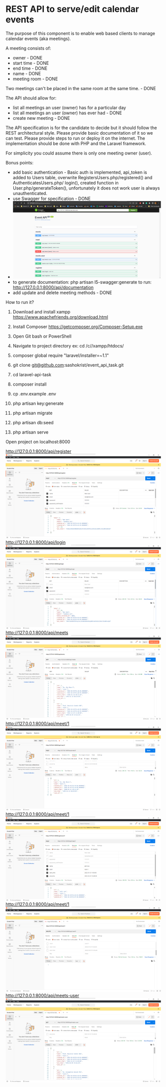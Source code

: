 # REST API to serve/edit calendar events

The purpose of this component is to enable web based clients to manage calendar events (aka meetings).

A meeting consists of:
- owner - DONE
- start time - DONE
- end time - DONE
- name - DONE
- meeting room - DONE

Two meetings can't be placed in the same room at the same time. - DONE

The API should allow for:
- list all meetings an user (owner) has for a particular day
- list all meetings an user (owner) has ever had - DONE
- create new meeting - DONE

The API specification is for the candidate to decide but it should follow the REST architectural style. Please provide basic documentation of it so we can test. Please provide steps to run or deploy it on the internet.
The implementation should be done with PHP and the Laravel framework.

For simplicity you could assume there is only one meeting owner (user).

Bonus points:
- add basic authentication - Basic auth is implemented, api_token is added to Users table, overwrite RegistersUsers.php/registered() and AuthenticatesUsers.php/ login(), created function in User.php/generateToken(), unfortunately it does not work user is always unauthenticated.
- use Swagger for specification - DONE
- ![img_9.png](img_9.png)
- to generate documentation: php artisan l5-swagger:generate to run: http://127.0.0.1:8000/api/documentation
- add update and delete meeting methods - DONE


How to run it?

1. Download and install xampp https://www.apachefriends.org/download.html

2. Install Composer https://getcomposer.org/Composer-Setup.exe

3. Open Git bash or PowerShell

4. Navigate to project directory ex: cd /c//xampp/htdocs/

5. composer global require "laravel/installer=~1.1"

6. git clone git@github.com:sashokrist/event_api_task.git

7. cd laravel-api-task

8. composer install

9. cp .env.example .env

10. php artisan key:generate

11. php artisan migrate

12. php artisan db:seed

13. php artisan serve

Open project on localhost:8000

http://127.0.0.1:8000/api/register ![img.png](img.png) http://127.0.0.1:8000/api/login ![img_1.png](img_1.png) http://127.0.0.1:8000/api/meets ![img_2.png](img_2.png) http://127.0.0.1:8000/api/meet/1 ![img_3.png](img_3.png) http://127.0.0.1:8000/api/meet/1 ![img_4.png](img_4.png) http://127.0.0.1:8000/api/meet/1 ![img_5.png](img_5.png) http://127.0.0.1:8000/api/meets-user ![img_6.png](img_6.png)
